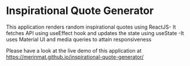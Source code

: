 # Inspirational Quote Generator

This application renders random inspirational quotes using ReactJS- It fetches API using useEffect hook and updates the state using useState
-It uses Material UI and media queries to attain responsiveness

Please have a look at the live demo of this application at  https://merinmat.github.io/inspirational-quote-generator/
